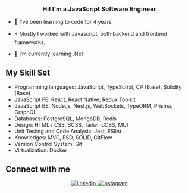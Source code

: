 ### <div align="center">Hi! I'm a JavaScript Software Engineer</div>  
- 🔭 I've been learning to code for 4 years
 
- ⚡ Mostly I worked with Javascript, both backend and frontend frameworks.
  
- 🌱 I’m currently learning .Net  

## My Skill Set  
- Programming languages: JavaScript, TypeScript, C# (Base), Solidity (Base)
- JavaScript FE: React, React Native, Redux Toolkit
- JavaScript BE: Node.js, Nest.js, WebSockets, TypeORM, Prisma, GraphQL
- Databases: PostgreSQL, MongoDB, Redis
- Design: HTML / CSS, SCSS, TailwindCSS, MUI
- Unit Testing and Code Analysis: Jest, ESlint
- Knowledges: MVC, FSD, SOLID, GitFlow 
- Version Control System: Git
- Virtualization: Docker

## Connect with me  
<div align="center">
<a href="https://linkedin.com/in/arsenii-yurchenko-826518212/" target="_blank">
<img src=https://img.shields.io/badge/linkedin-%231E77B5.svg?&style=for-the-badge&logo=linkedin&logoColor=white alt=linkedin style="margin-bottom: 5px;" />
</a>
<a href="https://instagram.com/arsenii.yurchenko" target="_blank">
<img src=https://img.shields.io/badge/instagram-%23000000.svg?&style=for-the-badge&logo=instagram&logoColor=white alt=instagram style="margin-bottom: 5px;" />
</a>  
</div>  
